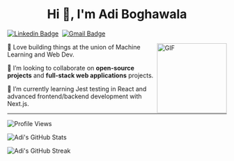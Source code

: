 <h1 align="center">Hi 👋, I'm Adi Boghawala</h1>

[![Linkedin Badge](https://img.shields.io/badge/linkedin%20-%230077B5.svg?&style=for-the-badge&logo=linkedin&logoColor=white)][linkedin]&nbsp;
[![Gmail Badge](https://img.shields.io/badge/-gmail-EA4335?style=for-the-badge&logo=Gmail&logoColor=white)][mail]

<img align="right" height="160px" alt="GIF" src="https://media.giphy.com/media/zVb0n3YCIAFLTxOsd5/giphy.gif" />

🤖 Love building things at the union of Machine Learning and Web Dev.

👯 I’m looking to collaborate on **open-source projects** and **full-stack web applications** projects.

🌱 I’m currently learning Jest testing in React and advanced frontend/backend development with Next.js.

---

![Profile Views](https://komarev.com/ghpvc/?username=Adi-204)

![Adi's GitHub Stats](https://github-readme-stats.vercel.app/api?username=Adi-204&show_icons=true)  

![Adi's GitHub Streak](https://github-readme-streak-stats.herokuapp.com/?user=Adi-204)  


[linkedin]: https://www.linkedin.com/in/adi-boghawala/
[mail]: mailto:boghawalaadi@gmail.com

